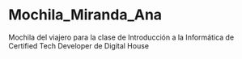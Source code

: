 # Mochila_Miranda_Ana
Mochila del viajero para la clase de Introducción a la Informática de Certified Tech Developer de Digital House
